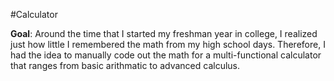 #Calculator

**Goal**: Around the time that I started my freshman year in college, I realized just how little I remembered the math from my high school days. Therefore, I had the idea to manually code out the math for a multi-functional calculator that ranges from basic arithmatic to advanced calculus.
